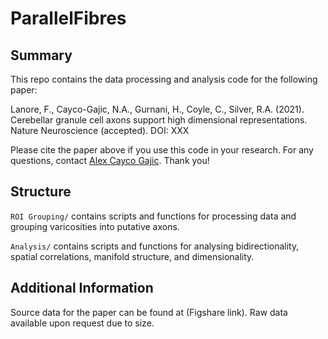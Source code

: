 # ParallelFibres

## Summary
This repo contains the data processing and analysis code for the following paper:

Lanore, F., Cayco-Gajic, N.A., Gurnani, H., Coyle, C., Silver, R.A. (2021). Cerebellar granule cell axons support high dimensional representations. Nature Neuroscience (accepted).
DOI: XXX

Please cite the paper above if you use this code in your research. For any questions, contact [Alex Cayco Gajic](https://sites.google.com/view/caycogajic/home). Thank you!

## Structure

`ROI Grouping/` contains scripts and functions for processing data and grouping varicosities into putative axons.

`Analysis/` contains scripts and functions for analysing bidirectionality, spatial correlations, manifold structure, and dimensionality.

## Additional Information
Source data for the paper can be found at (Figshare link). Raw data available upon request due to size.

